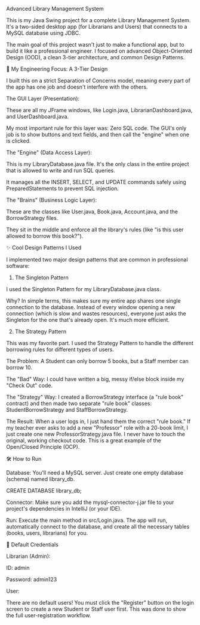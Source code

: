 Advanced Library Management System

This is my Java Swing project for a complete Library Management System. It's a two-sided desktop app (for Librarians and Users) that connects to a MySQL database using JDBC.

The main goal of this project wasn't just to make a functional app, but to build it like a professional engineer. I focused on advanced Object-Oriented Design (OOD), a clean 3-tier architecture, and common Design Patterns.

🚀 My Engineering Focus: A 3-Tier Design

I built this on a strict Separation of Concerns model, meaning every part of the app has one job and doesn't interfere with the others.

The GUI Layer (Presentation):

These are all my JFrame windows, like Login.java, LibrarianDashboard.java, and UserDashboard.java.

My most important rule for this layer was: Zero SQL code. The GUI's only job is to show buttons and text fields, and then call the "engine" when one is clicked.

The "Engine" (Data Access Layer):

This is my LibraryDatabase.java file. It's the only class in the entire project that is allowed to write and run SQL queries.

It manages all the INSERT, SELECT, and UPDATE commands safely using PreparedStatements to prevent SQL injection.

The "Brains" (Business Logic Layer):

These are the classes like User.java, Book.java, Account.java, and the BorrowStrategy files.

They sit in the middle and enforce all the library's rules (like "is this user allowed to borrow this book?").

✨ Cool Design Patterns I Used

I implemented two major design patterns that are common in professional software:

1. The Singleton Pattern

I used the Singleton Pattern for my LibraryDatabase.java class.

Why? In simple terms, this makes sure my entire app shares one single connection to the database. Instead of every window opening a new connection (which is slow and wastes resources), everyone just asks the Singleton for the one that's already open. It's much more efficient.

2. The Strategy Pattern

This was my favorite part. I used the Strategy Pattern to handle the different borrowing rules for different types of users.

The Problem: A Student can only borrow 5 books, but a Staff member can borrow 10.

The "Bad" Way: I could have written a big, messy if/else block inside my "Check Out" code.

The "Strategy" Way: I created a BorrowStrategy interface (a "rule book" contract) and then made two separate "rule book" classes: StudentBorrowStrategy and StaffBorrowStrategy.

The Result: When a user logs in, I just hand them the correct "rule book." If my teacher ever asks to add a new "Professor" role with a 20-book limit, I just create one new ProfessorStrategy.java file. I never have to touch the original, working checkout code. This is a great example of the Open/Closed Principle (OCP).

🛠️ How to Run

Database: You'll need a MySQL server. Just create one empty database (schema) named library_db.

CREATE DATABASE library_db;


Connector: Make sure you add the mysql-connector-j.jar file to your project's dependencies in IntelliJ (or your IDE).

Run: Execute the main method in src/Login.java. The app will run, automatically connect to the database, and create all the necessary tables (books, users, librarians) for you.

🔑 Default Credentials

Librarian (Admin):

ID: admin

Password: admin123

User:

There are no default users! You must click the "Register" button on the login screen to create a new Student or Staff user first. This was done to show the full user-registration workflow.
